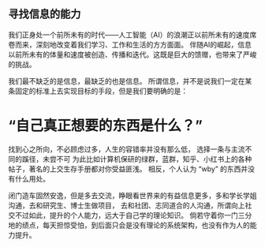 ## 寻找信息的能力

我们正身处一个前所未有的时代——人工智能（AI）的浪潮正以前所未有的速度席卷而来，深刻地改变着我们学习、工作和生活的方方面面。
伴随AI的崛起，信息以前所未有的体量和速度被创造、传播和迭代。这既是巨大的馈赠，也带来了严峻的挑战。

我们最不缺乏的是信息，最缺乏的也是信息。
所谓信息，并不是说我们一定在某条固定的标准上去实现目标的手段，但是我们要明确的是：
# “自己真正想要的东西是什么？”
找到心之所向，不必顾虑过多，人生的容错率并没有那么低，
选择一条与主流不同的蹊径，未尝不可
为此比如计算机保研的绿群，蓝群，知乎、小红书上的各种帖子，著名的上交生存手册都对你受益匪浅。
相反，个人认为 “wby” 的东西并没有什么用处。

闭门造车固然安逸，但是多去交流，睁眼看世界来的有益信息更多，多和学长学姐沟通，去和研究生、博士生做项目，
去和社团、志同道合的人沟通，所谓向上社交不过如此，提升的个人能力，远大于自己学的理论知识。
倘若守着你一门三分地的绩点，每天担惊受怕，到后面只会是没有理论的系统架构，也没有作为人的能力提升。
